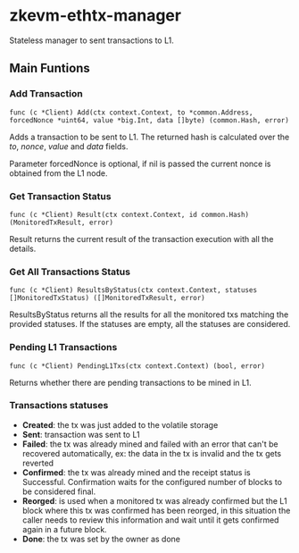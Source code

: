 # zkevm-ethtx-manager
Stateless manager to sent transactions to L1.

## Main Funtions
### Add Transaction
`func (c *Client) Add(ctx context.Context, to *common.Address, forcedNonce *uint64, value *big.Int, data []byte) (common.Hash, error)`

Adds a transaction to be sent to L1. The returned hash is calculated over the *to*, *nonce*, *value* and *data* fields.

Parameter forcedNonce is optional, if nil is passed the current nonce is obtained from the L1 node.

### Get Transaction Status
`func (c *Client) Result(ctx context.Context, id common.Hash) (MonitoredTxResult, error)`

Result returns the current result of the transaction execution with all the details.

### Get All Transactions Status
`func (c *Client) ResultsByStatus(ctx context.Context, statuses []MonitoredTxStatus) ([]MonitoredTxResult, error)`

ResultsByStatus returns all the results for all the monitored txs matching the provided statuses.
If the statuses are empty, all the statuses are considered.

### Pending L1 Transactions
`func (c *Client) PendingL1Txs(ctx context.Context) (bool, error)`

Returns whether there are pending transactions to be mined in L1.

### Transactions statuses

- **Created**: the tx was just added to the volatile storage
- **Sent**: transaction was sent to L1
- **Failed**: the tx was already mined and failed with an error that can't be recovered automatically, ex: the data in the tx is invalid and the tx gets reverted
- **Confirmed**: the tx was already mined and the receipt status is Successful. Confirmation waits for the configured number of blocks to be considered final.
- **Reorged**: is used when a monitored tx was already confirmed but the L1 block where this tx was confirmed has been reorged, in this situation the caller needs to review this information and wait until it gets confirmed again in a future block.
- **Done**: the tx was set by the owner as done
